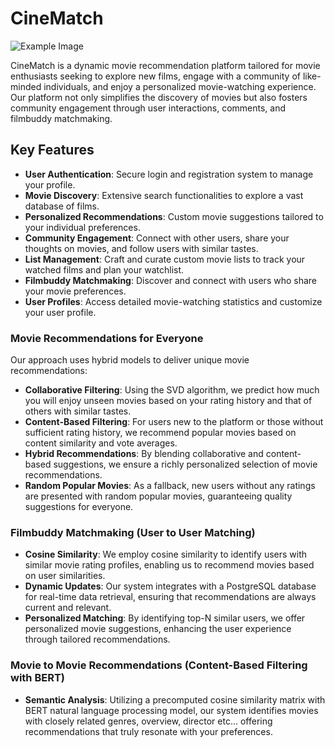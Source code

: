 # CineMatch 

![Example Image](/images/login.png "This is an example image")


CineMatch is a dynamic movie recommendation platform tailored for movie enthusiasts seeking to explore new films, engage with a community of like-minded individuals, and enjoy a personalized movie-watching experience. Our platform not only simplifies the discovery of movies but also fosters community engagement through user interactions, comments, and filmbuddy matchmaking.

## Key Features

- **User Authentication**: Secure login and registration system to manage your profile.
- **Movie Discovery**: Extensive search functionalities to explore a vast database of films.
- **Personalized Recommendations**: Custom movie suggestions tailored to your individual preferences.
- **Community Engagement**: Connect with other users, share your thoughts on movies, and follow users with similar tastes.
- **List Management**: Craft and curate custom movie lists to track your watched films and plan your watchlist.
- **Filmbuddy Matchmaking**: Discover and connect with users who share your movie preferences.
- **User Profiles**: Access detailed movie-watching statistics and customize your user profile.

### Movie Recommendations for Everyone

Our approach uses hybrid models to deliver unique movie recommendations:

- **Collaborative Filtering**: Using the SVD algorithm, we predict how much you will enjoy unseen movies based on your rating history and that of others with similar tastes.
- **Content-Based Filtering**: For users new to the platform or those without sufficient rating history, we recommend popular movies based on content similarity and vote averages.
- **Hybrid Recommendations**: By blending collaborative and content-based suggestions, we ensure a richly personalized selection of movie recommendations.
- **Random Popular Movies**: As a fallback, new users without any ratings are presented with random popular movies, guaranteeing quality suggestions for everyone.

### Filmbuddy Matchmaking (User to User Matching)

- **Cosine Similarity**: We employ cosine similarity to identify users with similar movie rating profiles, enabling us to recommend movies based on user similarities.
- **Dynamic Updates**: Our system integrates with a PostgreSQL database for real-time data retrieval, ensuring that recommendations are always current and relevant.
- **Personalized Matching**: By identifying top-N similar users, we offer personalized movie suggestions, enhancing the user experience through tailored recommendations.

### Movie to Movie Recommendations (Content-Based Filtering with BERT)

- **Semantic Analysis**: Utilizing a precomputed cosine similarity matrix with BERT natural language processing model, our system identifies movies with closely related genres, overview, director etc... offering recommendations that truly resonate with your preferences.
